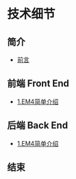 # 技术细节

## 简介
* [前言](README.md)

## 前端 Front End
* [1.EM4简单介绍](chapter1/E4info.md)

## 后端 Back End
* [1.EM4简单介绍](chapter1/E4info.md)

## 结束
